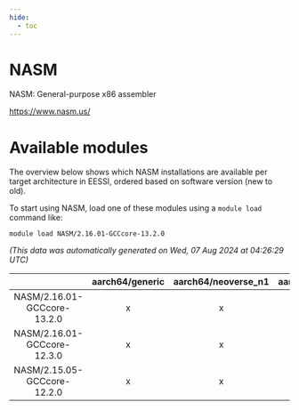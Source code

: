 ```yaml
---
hide:
  - toc
---
```


NASM
====


NASM: General-purpose x86 assembler

https://www.nasm.us/
# Available modules


The overview below shows which NASM installations are available per target architecture in EESSI, ordered based on software version (new to old).

To start using NASM, load one of these modules using a `module load` command like:

```shell
module load NASM/2.16.01-GCCcore-13.2.0
```

*(This data was automatically generated on Wed, 07 Aug 2024 at 04:26:29 UTC)*  

| |aarch64/generic|aarch64/neoverse_n1|aarch64/neoverse_v1|x86_64/generic|x86_64/amd/zen2|x86_64/amd/zen3|x86_64/amd/zen4|x86_64/intel/haswell|x86_64/intel/skylake_avx512|
| :---: | :---: | :---: | :---: | :---: | :---: | :---: | :---: | :---: | :---: |
|NASM/2.16.01-GCCcore-13.2.0|x|x|x|x|x|x|x|x|x|
|NASM/2.16.01-GCCcore-12.3.0|x|x|x|x|x|x|x|x|x|
|NASM/2.15.05-GCCcore-12.2.0|x|x|x|x|x|x|-|x|x|
